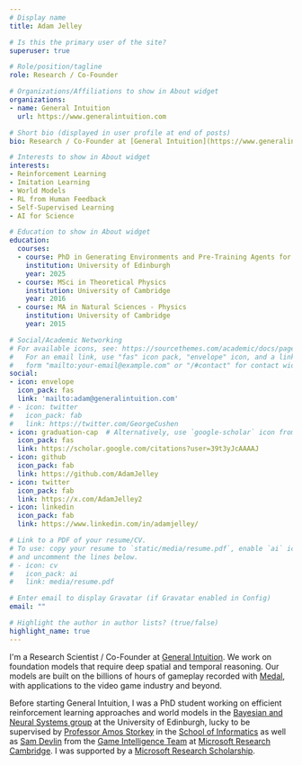 ```yaml
---
# Display name
title: Adam Jelley

# Is this the primary user of the site?
superuser: true

# Role/position/tagline
role: Research / Co-Founder

# Organizations/Affiliations to show in About widget
organizations:
- name: General Intuition
  url: https://www.generalintuition.com

# Short bio (displayed in user profile at end of posts)
bio: Research / Co-Founder at [General Intuition](https://www.generalintuition.com)

# Interests to show in About widget
interests:
- Reinforcement Learning
- Imitation Learning
- World Models
- RL from Human Feedback
- Self-Supervised Learning
- AI for Science

# Education to show in About widget
education:
  courses:
  - course: PhD in Generating Environments and Pre-Training Agents for Efficient Reinforcement Learning
    institution: University of Edinburgh
    year: 2025
  - course: MSci in Theoretical Physics
    institution: University of Cambridge
    year: 2016
  - course: MA in Natural Sciences - Physics
    institution: University of Cambridge
    year: 2015

# Social/Academic Networking
# For available icons, see: https://sourcethemes.com/academic/docs/page-builder/#icons
#   For an email link, use "fas" icon pack, "envelope" icon, and a link in the
#   form "mailto:your-email@example.com" or "/#contact" for contact widget.
social:
- icon: envelope
  icon_pack: fas
  link: 'mailto:adam@generalintuition.com'
# - icon: twitter
#   icon_pack: fab
#   link: https://twitter.com/GeorgeCushen
- icon: graduation-cap  # Alternatively, use `google-scholar` icon from `ai` icon pack
  icon_pack: fas
  link: https://scholar.google.com/citations?user=39t3yJcAAAAJ
- icon: github
  icon_pack: fab
  link: https://github.com/AdamJelley
- icon: twitter
  icon_pack: fab
  link: https://x.com/AdamJelley2
- icon: linkedin
  icon_pack: fab
  link: https://www.linkedin.com/in/adamjelley/

# Link to a PDF of your resume/CV.
# To use: copy your resume to `static/media/resume.pdf`, enable `ai` icons in `params.toml`,
# and uncomment the lines below.
# - icon: cv
#   icon_pack: ai
#   link: media/resume.pdf

# Enter email to display Gravatar (if Gravatar enabled in Config)
email: ""

# Highlight the author in author lists? (true/false)
highlight_name: true
---
```

I'm a Research Scientist / Co-Founder at [General Intuition](https://www.generalintuition.com). We work on foundation models that require deep spatial and temporal reasoning. Our models are built on the billions of hours of gameplay recorded with [Medal](https://medal.tv), with applications to the video game industry and beyond.

Before starting General Intuition, I was a PhD student working on efficient reinforcement learning approaches and world models in the [Bayesian and Neural Systems group](https://www.bayeswatch.com/) at the University of Edinburgh, lucky to be supervised by [Professor Amos Storkey](https://homepages.inf.ed.ac.uk/amos/) in the [School of Informatics](https://informatics.ed.ac.uk) as well as [Sam Devlin](https://www.linkedin.com/in/sam-devlin-b2381083/) from the [Game Intelligence Team](https://www.microsoft.com/en-us/research/group/game-intelligence/) at [Microsoft Research Cambridge](https://www.microsoft.com/en-us/research/lab/microsoft-research-cambridge/). I was supported by a [Microsoft Research Scholarship](https://www.microsoft.com/en-us/research/academic-program/phd-scholarship-europe-middle-east-africa/).

<!-- My research is broadly focused on developing more sample efficient reinforcement learning approaches, via the use of world models, human feedback, offline data and self-supervised signals. I'm generally interested in improving the scientific understanding of deep reinforcement learning, bridging the gap between academia and industry, and the application of reinforcement learning to production software and real-world problems. I'm supported by a [Microsoft Research Scholarship](https://www.microsoft.com/en-us/research/academic-program/phd-scholarship-europe-middle-east-africa/). -->

 <!-- {{< icon name="download" pack="fas" >}} See my full CV {{< staticref "media/demo_resume.pdf" "newtab" >}}here{{< /staticref >}}. -->
